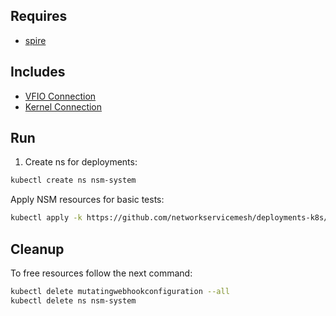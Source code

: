 ## Requires

- [spire](../spire)

## Includes

- [VFIO Connection](../use-cases/Vfio2Noop)
- [Kernel Connection](../use-cases/SriovKernel2Noop)

## Run

1. Create ns for deployments:
```bash
kubectl create ns nsm-system
```

Apply NSM resources for basic tests:
```bash
kubectl apply -k https://github.com/networkservicemesh/deployments-k8s/examples/sriov?ref=86f8bc52b22299a7c5d1d769ee2bf31125cb8269
```

## Cleanup

To free resources follow the next command:
```bash
kubectl delete mutatingwebhookconfiguration --all
kubectl delete ns nsm-system
```

